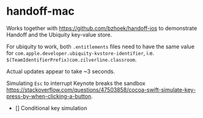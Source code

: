 # handoff-mac

Works together with https://github.com/bzhoek/handoff-ios to demonstrate Handoff and the Ubiquity key-value store.

For ubiquity to work, both `.entitlements` files need to have the same value for `com.apple.developer.ubiquity-kvstore-identifier`, i.e. `$(TeamIdentifierPrefix)com.zilverline.classroom`.

Actual updates appear to take ~3 seconds.

Simulating `Esc` to interrupt Keynote breaks the sandbox
https://stackoverflow.com/questions/47503858/cocoa-swift-simulate-key-press-by-when-clicking-a-button.

- [] Conditional key simulation
